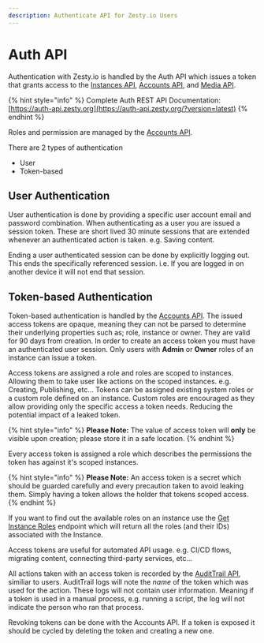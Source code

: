 ```yaml
---
description: Authenticate API for Zesty.io Users
---
```


# Auth API

Authentication with Zesty.io is handled by the Auth API which issues a token that grants access to the [Instances API](https://github.com/zesty-io/zesty-org/tree/235f491605bc0837da2a305c282d907ccab019a7/apis/instances-rest-api/README.md), [Accounts API](accounts-api/), and [Media API](auth-api.md).

{% hint style="info" %}
Complete Auth REST API Documentation: [https://auth-api.zesty.org](https://auth-api.zesty.org/?version=latest)
{% endhint %}

Roles and permission are managed by the [Accounts API](https://accounts-api.zesty.org/).

There are 2 types of authentication

* User 
* Token-based

## User Authentication

User authentication is done by providing a specific user account email and password combination. When authenticating as a user you are issued a session token. These are short lived 30 minute sessions that are extended whenever an authenticated action is taken. e.g. Saving content.

Ending a user authenticated session can be done by explicitly logging out. This ends the specifically referenced session. i.e. If you are logged in on another device it will not end that session.

## Token-based Authentication

Token-based authentication is handled by the [Accounts API](https://accounts-api.zesty.org/?version=latest#2d602695-3f14-44c2-b97a-212c402250f6). The issued access tokens are opaque, meaning they can not be parsed to determine their underlying properties such as; role, instance or owner. They are valid for 90 days from creation. In order to create an access token you must have an authenticated user session. Only users with **Admin** or **Owner** roles of an instance can issue a token.

Access tokens are assigned a role and roles are scoped to instances. Allowing them to take user like actions on the scoped instances. e.g. Creating, Publishing, etc... Tokens can be assigned existing system roles or a custom role defined on an instance. Custom roles are encouraged as they allow providing only the specific access a token needs. Reducing the potential impact of a leaked token.

{% hint style="info" %}
**Please Note:** The value of access token will **only** be visible upon creation; please store it in a safe location.
{% endhint %}

Every access token is assigned a role which describes the permissions the token has against it's scoped instances.

{% hint style="info" %}
**Please Note:** An access token is a secret which should be guarded carefully and every precaution taken to avoid leaking them. Simply having a token allows the holder that tokens scoped access.
{% endhint %}

If you want to find out the available roles on an instance use the [Get Instance Roles](https://accounts-api.zesty.org/?version=latest#e2ac76b2-244c-4570-9734-8e48288e3477) endpoint which will return all the roles \(and their IDs\) associated with the Instance.

Access tokens are useful for automated API usage. e.g. CI/CD flows, migrating content, connecting third-party services, etc...

All actions taken with an access token is recorded by the [AuditTrail API](https://instances-api.zesty.org/?version=latest#026123c3-086e-42bd-9eda-86c2b5de33a2), similiar to users. AuditTrail logs will note the _name_ of the token which was used for the action. These logs will not contain user information. Meaning if a token is used in a manual process, e.g. running a script, the log will not indicate the person who ran that process.

Revoking tokens can be done with the Accounts API. If a token is exposed it should be cycled by deleting the token and creating a new one.

